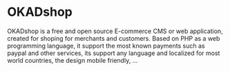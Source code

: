 # OKADshop
OKADshop is a free and open source E-commerce CMS or web application, created for shoping for merchants and customers. Based on PHP as a web programming language, it support the most known payments such as paypal and other services, its support any language and localized for most world countries, the design mobile friendly, ...
